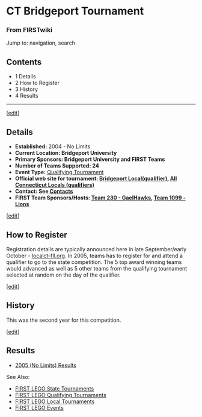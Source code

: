 # CT Bridgeport Tournament

### From FIRSTwiki

Jump to: navigation, search

## Contents

  * 1 Details
  * 2 How to Register
  * 3 History
  * 4 Results  
---  
  
[[edit](/index.php?title=CT_Bridgeport_Tournament&action=edit&section=1 "Edit
section: Details" )]

## Details

  * **Established:** 2004 - No Limits 
  * **Current Location: Bridgeport University**
  * **Primary Sponsors: Bridgeport University and FIRST Teams**
  * **Number of Teams Supported: 24**
  * **Event Type:** [Qualifying Tournament](/index.php/FLL_Qualifying_Tournament "FLL Qualifying Tournament" )
  * **Official web site for tournament: [Bridgeport Local(qualifier)](http://www.localct-fll.org/BridgeportLocal/BridgeportLocalHome.htm "http://www.localct-fll.org/BridgeportLocal/BridgeportLocalHome.htm" ), [All Connecticut Locals (qualifiers)](http://www.localct-fll.org/ "http://www.localct-fll.org/" )**
  * **Contact: See [Contacts](http://www.localct-fll.org/BridgeportLocal/BridgeportContacts.htm "http://www.localct-fll.org/BridgeportLocal/BridgeportContacts.htm" )**
  * **FIRST Team Sponsors/Hosts: [Team 230 - GaelHawks](/index.php/230 "230" ), [Team 1099 - Lions](/index.php/1099 "1099" )**

[[edit](/index.php?title=CT_Bridgeport_Tournament&action=edit&section=2 "Edit
section: How to Register" )]

## How to Register

Registration details are typically announced here in late September/early
October - [localct-fll.org](http://www.localct-fll.org "http://www.localct-
fll.org" ). In 2005, teams has to register for and attend a qualifier to go to
the state competition. The 5 top award winning teams would advanced as well as
5 other teams from the qualifying tournament selected at random on the day of
the qualifier.

[[edit](/index.php?title=CT_Bridgeport_Tournament&action=edit&section=3 "Edit
section: History" )]

## History

This was the second year for this competition.

[[edit](/index.php?title=CT_Bridgeport_Tournament&action=edit&section=4 "Edit
section: Results" )]

## Results

  * [2005 (No Limits) Results](http://www.localct-fll.org/BridgeportLocal/BridgeportAwards.htm "http://www.localct-fll.org/BridgeportLocal/BridgeportAwards.htm" )

See Also:

  * [FIRST LEGO State Tournaments](/index.php/Category:FLL_State_Tournaments "Category:FLL State Tournaments" )
  * [FIRST LEGO Qualifying Tournaments](/index.php/Category:FLL_Qualifying_Tournaments "Category:FLL Qualifying Tournaments" )
  * [FIRST LEGO Local Tournaments](/index.php/Category:FLL_Local_Tournaments "Category:FLL Local Tournaments" )
  * [FIRST LEGO Events](/index.php/Category:FLL_Events "Category:FLL Events" )

